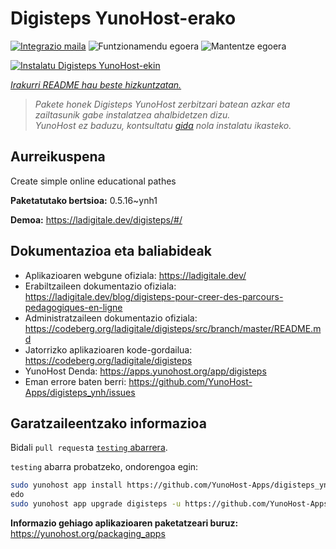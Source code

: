 <!--
Ohart ongi: README hau automatikoki sortu da <https://github.com/YunoHost/apps/tree/master/tools/readme_generator>ri esker
EZ editatu eskuz.
-->

# Digisteps YunoHost-erako

[![Integrazio maila](https://dash.yunohost.org/integration/digisteps.svg)](https://dash.yunohost.org/appci/app/digisteps) ![Funtzionamendu egoera](https://ci-apps.yunohost.org/ci/badges/digisteps.status.svg) ![Mantentze egoera](https://ci-apps.yunohost.org/ci/badges/digisteps.maintain.svg)

[![Instalatu Digisteps YunoHost-ekin](https://install-app.yunohost.org/install-with-yunohost.svg)](https://install-app.yunohost.org/?app=digisteps)

*[Irakurri README hau beste hizkuntzatan.](./ALL_README.md)*

> *Pakete honek Digisteps YunoHost zerbitzari batean azkar eta zailtasunik gabe instalatzea ahalbidetzen dizu.*  
> *YunoHost ez baduzu, kontsultatu [gida](https://yunohost.org/install) nola instalatu ikasteko.*

## Aurreikuspena

Create simple online educational pathes

**Paketatutako bertsioa:** 0.5.16~ynh1

**Demoa:** <https://ladigitale.dev/digisteps/#/>
## Dokumentazioa eta baliabideak

- Aplikazioaren webgune ofiziala: <https://ladigitale.dev/>
- Erabiltzaileen dokumentazio ofiziala: <https://ladigitale.dev/blog/digisteps-pour-creer-des-parcours-pedagogiques-en-ligne>
- Administratzaileen dokumentazio ofiziala: <https://codeberg.org/ladigitale/digisteps/src/branch/master/README.md>
- Jatorrizko aplikazioaren kode-gordailua: <https://codeberg.org/ladigitale/digisteps>
- YunoHost Denda: <https://apps.yunohost.org/app/digisteps>
- Eman errore baten berri: <https://github.com/YunoHost-Apps/digisteps_ynh/issues>

## Garatzaileentzako informazioa

Bidali `pull request`a [`testing` abarrera](https://github.com/YunoHost-Apps/digisteps_ynh/tree/testing).

`testing` abarra probatzeko, ondorengoa egin:

```bash
sudo yunohost app install https://github.com/YunoHost-Apps/digisteps_ynh/tree/testing --debug
edo
sudo yunohost app upgrade digisteps -u https://github.com/YunoHost-Apps/digisteps_ynh/tree/testing --debug
```

**Informazio gehiago aplikazioaren paketatzeari buruz:** <https://yunohost.org/packaging_apps>
